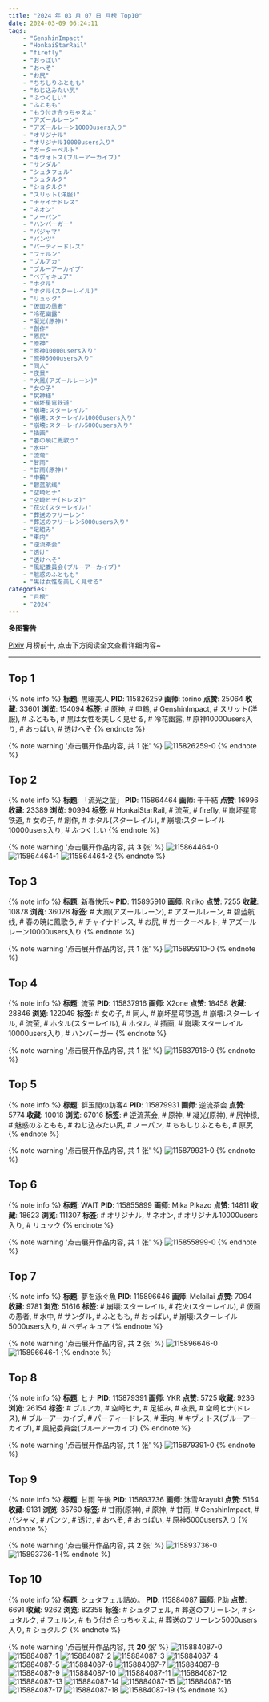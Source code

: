 ```yaml
---
title: "2024 年 03 月 07 日 月榜 Top10"
date: 2024-03-09 06:24:11
tags:
    - "GenshinImpact"
    - "HonkaiStarRail"
    - "firefly"
    - "おっぱい"
    - "おへそ"
    - "お尻"
    - "ちちしりふともも"
    - "ねじ込みたい尻"
    - "ふつくしい"
    - "ふともも"
    - "もう付き合っちゃえよ"
    - "アズールレーン"
    - "アズールレーン10000users入り"
    - "オリジナル"
    - "オリジナル10000users入り"
    - "ガーターベルト"
    - "キヴォトス(ブルーアーカイブ)"
    - "サンダル"
    - "シュタフェル"
    - "シュタルク"
    - "ショタルク"
    - "スリット(洋服)"
    - "チャイナドレス"
    - "ネオン"
    - "ノーパン"
    - "ハンバーガー"
    - "パジャマ"
    - "パンツ"
    - "パーティードレス"
    - "フェルン"
    - "ブルアカ"
    - "ブルーアーカイブ"
    - "ペディキュア"
    - "ホタル"
    - "ホタル(スターレイル)"
    - "リュック"
    - "仮面の愚者"
    - "冷花幽露"
    - "凝光(原神)"
    - "創作"
    - "原尻"
    - "原神"
    - "原神10000users入り"
    - "原神5000users入り"
    - "同人"
    - "夜景"
    - "大鳳(アズールレーン)"
    - "女の子"
    - "尻神様"
    - "崩坏星穹铁道"
    - "崩壊:スターレイル"
    - "崩壊:スターレイル10000users入り"
    - "崩壊:スターレイル5000users入り"
    - "插画"
    - "春の暁に鳳歌う"
    - "水中"
    - "流萤"
    - "甘雨"
    - "甘雨(原神)"
    - "申鶴"
    - "碧蓝航线"
    - "空崎ヒナ"
    - "空崎ヒナ(ドレス)"
    - "花火(スターレイル)"
    - "葬送のフリーレン"
    - "葬送のフリーレン5000users入り"
    - "足組み"
    - "車内"
    - "逆流茶会"
    - "透け"
    - "透けへそ"
    - "風紀委員会(ブルーアーカイブ)"
    - "魅惑のふともも"
    - "黒は女性を美しく見せる"
categories:
    - "月榜"
    - "2024"
---
```


<i class="fa fa-triangle-exclamation"></i>**多图警告**<i class="fa fa-triangle-exclamation"></i>

[Pixiv](https://www.pixiv.net/) 月榜前十, 点击下方阅读全文查看详细内容~

<!-- more -->

---

## Top 1

{% note info %}
**标题**: 黒曜美人
**PID**: 115826259 **画师**: torino
**点赞**: 25064 **收藏**: 33601 **浏览**: 154094
**标签**: # 原神, # 申鶴, # GenshinImpact, # スリット(洋服), # ふともも, # 黒は女性を美しく見せる, # 冷花幽露, # 原神10000users入り, # おっぱい, # 透けへそ
{% endnote %}

{% note warning '点击展开作品内容, 共 **1** 张' %}
![115826259-0](https://i.pixiv.re/img-original/img/2024/02/07/01/14/46/115826259_p0.jpg)
{% endnote %}

## Top 2

{% note info %}
**标题**: 「流光之萤」
**PID**: 115864464 **画师**: 千千結
**点赞**: 16996 **收藏**: 23389 **浏览**: 90994
**标签**: # HonkaiStarRail, # 流萤, # firefly, # 崩坏星穹铁道, # 女の子, # 創作, # ホタル(スターレイル), # 崩壊:スターレイル10000users入り, # ふつくしい
{% endnote %}

{% note warning '点击展开作品内容, 共 **3** 张' %}
![115864464-0](https://i.pixiv.re/img-original/img/2024/02/08/13/21/47/115864464_p0.jpg)
![115864464-1](https://i.pixiv.re/img-original/img/2024/02/08/13/21/47/115864464_p1.jpg)
![115864464-2](https://i.pixiv.re/img-original/img/2024/02/08/13/21/47/115864464_p2.jpg)
{% endnote %}

## Top 3

{% note info %}
**标题**: 新春快乐~
**PID**: 115895910 **画师**: Ririko
**点赞**: 7255 **收藏**: 10878 **浏览**: 36028
**标签**: # 大鳳(アズールレーン), # アズールレーン, # 碧蓝航线, # 春の暁に鳳歌う, # チャイナドレス, # お尻, # ガーターベルト, # アズールレーン10000users入り
{% endnote %}

{% note warning '点击展开作品内容, 共 **1** 张' %}
![115895910-0](https://i.pixiv.re/img-original/img/2024/02/09/18/07/01/115895910_p0.jpg)
{% endnote %}

## Top 4

{% note info %}
**标题**: 流萤
**PID**: 115837916 **画师**: X2one
**点赞**: 18458 **收藏**: 28846 **浏览**: 122049
**标签**: # 女の子, # 同人, # 崩坏星穹铁道, # 崩壊:スターレイル, # 流萤, # ホタル(スターレイル), # ホタル, # 插画, # 崩壊:スターレイル10000users入り, # ハンバーガー
{% endnote %}

{% note warning '点击展开作品内容, 共 **1** 张' %}
![115837916-0](https://i.pixiv.re/img-original/img/2024/02/07/13/39/01/115837916_p0.jpg)
{% endnote %}

## Top 5

{% note info %}
**标题**: 群玉閣の訪客4
**PID**: 115879931 **画师**: 逆流茶会
**点赞**: 5774 **收藏**: 10018 **浏览**: 67016
**标签**: # 逆流茶会, # 原神, # 凝光(原神), # 尻神様, # 魅惑のふともも, # ねじ込みたい尻, # ノーパン, # ちちしりふともも, # 原尻
{% endnote %}

{% note warning '点击展开作品内容, 共 **1** 张' %}
![115879931-0](https://i.pixiv.re/img-original/img/2024/02/09/00/10/59/115879931_p0.jpg)
{% endnote %}

## Top 6

{% note info %}
**标题**: WAIT
**PID**: 115855899 **画师**: Mika Pikazo
**点赞**: 14811 **收藏**: 18623 **浏览**: 111307
**标签**: # オリジナル, # ネオン, # オリジナル10000users入り, # リュック
{% endnote %}

{% note warning '点击展开作品内容, 共 **1** 张' %}
![115855899-0](https://i.pixiv.re/img-original/img/2024/02/08/02/00/00/115855899_p0.png)
{% endnote %}

## Top 7

{% note info %}
**标题**: 夢を泳ぐ魚
**PID**: 115896646 **画师**: Melailai
**点赞**: 7094 **收藏**: 9781 **浏览**: 51616
**标签**: # 崩壊:スターレイル, # 花火(スターレイル), # 仮面の愚者, # 水中, # サンダル, # ふともも, # おっぱい, # 崩壊:スターレイル5000users入り, # ペディキュア
{% endnote %}

{% note warning '点击展开作品内容, 共 **2** 张' %}
![115896646-0](https://i.pixiv.re/img-original/img/2024/02/09/18/39/42/115896646_p0.jpg)
![115896646-1](https://i.pixiv.re/img-original/img/2024/02/09/18/39/42/115896646_p1.jpg)
{% endnote %}

## Top 8

{% note info %}
**标题**: ヒナ
**PID**: 115879391 **画师**: YKR
**点赞**: 5725 **收藏**: 9236 **浏览**: 26154
**标签**: # ブルアカ, # 空崎ヒナ, # 足組み, # 夜景, # 空崎ヒナ(ドレス), # ブルーアーカイブ, # パーティードレス, # 車内, # キヴォトス(ブルーアーカイブ), # 風紀委員会(ブルーアーカイブ)
{% endnote %}

{% note warning '点击展开作品内容, 共 **1** 张' %}
![115879391-0](https://i.pixiv.re/img-original/img/2024/02/09/00/00/24/115879391_p0.png)
{% endnote %}

## Top 9

{% note info %}
**标题**: 甘雨 午後
**PID**: 115893736 **画师**: 沐雪Arayuki
**点赞**: 5154 **收藏**: 9131 **浏览**: 35760
**标签**: # 甘雨(原神), # 原神, # 甘雨, # GenshinImpact, # パジャマ, # パンツ, # 透け, # おへそ, # おっぱい, # 原神5000users入り
{% endnote %}

{% note warning '点击展开作品内容, 共 **2** 张' %}
![115893736-0](https://i.pixiv.re/img-original/img/2024/02/09/16/26/11/115893736_p0.jpg)
![115893736-1](https://i.pixiv.re/img-original/img/2024/02/09/16/26/11/115893736_p1.jpg)
{% endnote %}

## Top 10

{% note info %}
**标题**: シュタフェル詰め。
**PID**: 115884087 **画师**: P助
**点赞**: 6691 **收藏**: 9262 **浏览**: 82358
**标签**: # シュタフェル, # 葬送のフリーレン, # シュタルク, # フェルン, # もう付き合っちゃえよ, # 葬送のフリーレン5000users入り, # ショタルク
{% endnote %}

{% note warning '点击展开作品内容, 共 **20** 张' %}
![115884087-0](https://i.pixiv.re/img-original/img/2024/02/09/03/58/11/115884087_p0.jpg)
![115884087-1](https://i.pixiv.re/img-original/img/2024/02/09/03/58/11/115884087_p1.jpg)
![115884087-2](https://i.pixiv.re/img-original/img/2024/02/09/03/58/11/115884087_p2.jpg)
![115884087-3](https://i.pixiv.re/img-original/img/2024/02/09/03/58/11/115884087_p3.jpg)
![115884087-4](https://i.pixiv.re/img-original/img/2024/02/09/03/58/11/115884087_p4.jpg)
![115884087-5](https://i.pixiv.re/img-original/img/2024/02/09/03/58/11/115884087_p5.jpg)
![115884087-6](https://i.pixiv.re/img-original/img/2024/02/09/03/58/11/115884087_p6.jpg)
![115884087-7](https://i.pixiv.re/img-original/img/2024/02/09/03/58/11/115884087_p7.jpg)
![115884087-8](https://i.pixiv.re/img-original/img/2024/02/09/03/58/11/115884087_p8.jpg)
![115884087-9](https://i.pixiv.re/img-original/img/2024/02/09/03/58/11/115884087_p9.jpg)
![115884087-10](https://i.pixiv.re/img-original/img/2024/02/09/03/58/11/115884087_p10.jpg)
![115884087-11](https://i.pixiv.re/img-original/img/2024/02/09/03/58/11/115884087_p11.jpg)
![115884087-12](https://i.pixiv.re/img-original/img/2024/02/09/03/58/11/115884087_p12.jpg)
![115884087-13](https://i.pixiv.re/img-original/img/2024/02/09/03/58/11/115884087_p13.jpg)
![115884087-14](https://i.pixiv.re/img-original/img/2024/02/09/03/58/11/115884087_p14.jpg)
![115884087-15](https://i.pixiv.re/img-original/img/2024/02/09/03/58/11/115884087_p15.jpg)
![115884087-16](https://i.pixiv.re/img-original/img/2024/02/09/03/58/11/115884087_p16.jpg)
![115884087-17](https://i.pixiv.re/img-original/img/2024/02/09/03/58/11/115884087_p17.jpg)
![115884087-18](https://i.pixiv.re/img-original/img/2024/02/09/03/58/11/115884087_p18.jpg)
![115884087-19](https://i.pixiv.re/img-original/img/2024/02/09/03/58/11/115884087_p19.jpg)
{% endnote %}
